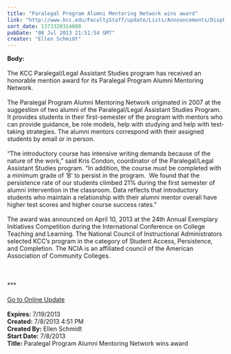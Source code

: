 ```yaml
---
title: "Paralegal Program Alumni Mentoring Network wins award"
link: "http://www.kcc.edu/FacultyStaff/update/Lists/Announcements/DispForm.aspx?ID=1160"
sort_date: 1373320314000
pubDate: "08 Jul 2013 21:51:54 GMT"
creator: "Ellen Schmidt"
---
```


<div><b>Body:</b> <div class="ExternalClass3250EE618B2B4173BDE9FA9CEDF06862"><div><br />The KCC Paralegal/Legal Assistant Studies program has received an honorable mention award for its Paralegal Program Alumni Mentoring Network. </div>
<div><br />The Paralegal Program Alumni Mentoring Network originated in 2007 at the suggestion of two alumni of the Paralegal/Legal Assistant Studies Program. It provides students in their first-semester of the program with mentors who can provide guidance, be role models, help with studying and help with test‐taking strategies. The alumni mentors correspond with their assigned students by email or in person.</div>
<div><br />“The introductory course has intensive writing demands because of the nature of the work,” said Kris Condon, coordinator of the Paralegal/Legal Assistant Studies program. “In addition, the course must be completed with a minimum grade of ‘B’ to persist in the program.  We found that the persistence rate of our students climbed 21% during the first semester of alumni intervention in the classroom. Data reflects that introductory students who maintain a relationship with their alumni mentor overall have higher test scores and higher course success rates.”</div>
<div><br />The award was announced on April 10, 2013 at the 24th Annual Exemplary Initiatives Competition during the International Conference on College Teaching and Learning. The National Council of Instructional Administrators selected KCC’s program in the category of Student Access, Persistence, and Completion. The NCIA is an affiliated council of the American Association of Community Colleges.<br /></div>
<div> </div>
<div><br /><br />*** 
<div><br /></div>
<div></div>
<div></div>
<div><a href="/FacultyStaff/update/Pages/dailyupdate.aspx">Go to Online Update</a></div>
<div></div>
<div><br /></div>
<div></div></div></div></div>
<div><b>Expires:</b> 7/19/2013</div>
<div><b>Created:</b> 7/8/2013 4:51 PM</div>
<div><b>Created By:</b> Ellen Schmidt</div>
<div><b>Start Date:</b> 7/8/2013</div>
<div><b>Title:</b> Paralegal Program Alumni Mentoring Network wins award</div>
